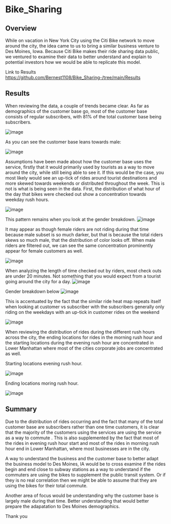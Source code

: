 # Bike_Sharing
## Overview
While on vacation in New York City using the Citi Bike network to move around the city, the idea came to us to bring a similar business venture to Des Moines, Iowa. Because Citi Bike makes their ride sharing data public, we ventured to examine their data to better understand and explain to potential investors how we would be able to  replicate this model.

Link to Results  https://github.com/Bernest1108/Bike_Sharing-/tree/main/Results

## Results
When reviewing the data, a couple of trends became clear.
As far as demographics of the customer base go, most of the customer base consists of regular subscribers, with 81% of the total customer base being subscribers.

![image](https://user-images.githubusercontent.com/100445489/171635874-baa62035-926b-4857-b4f1-390faebb9603.png)


As you can see the customer base leans towards male: 

![image](https://user-images.githubusercontent.com/100445489/171636139-0559c6ba-b3d0-45d0-82cf-928806898707.png)

Assumptions have been made about how the customer base uses the service, firstly that it would primarily used by tourists as a way to move around the city, while still being able to see it. If this would be the case, you most likely would see an up-tick of rides around tourist destinations and more skewed towards weekends or distributed throughout the week. This is not is what is being seen in the data. First, the distribution of what hour of the day that bikes were checked out show a concentration towards weekday rush hours.

![image](https://user-images.githubusercontent.com/100445489/171637280-c6ca4f3a-5bdc-479a-bf19-8ceb5a18ae1c.png)


This pattern remains when you look at the gender breakdown.
![image](https://user-images.githubusercontent.com/100445489/171637549-c6ac86b4-bdf5-4c3e-adc0-61a2ad6b6e74.png)


It may appear as though female riders are not riding during that time because male subset is so much darker, but that is because the total riders skews so much male, that the distribution of color looks off. When male riders are filtered out, we can see the same concentration prominently appear for female customers as well.

![image](https://user-images.githubusercontent.com/100445489/171637838-1c4117bd-a61b-4c17-8d8c-dce5a97717a4.png)


When analyzing the length of time checked out by riders, most check outs are under 20 minutes. Not something that you would expect from a tourist going around the city for a day.
![image](https://user-images.githubusercontent.com/100445489/171638305-82795f67-d2b4-4155-b011-600d82168ac4.png)

Gender breakdown below
![image](https://user-images.githubusercontent.com/100445489/171638731-53f846c2-b024-4268-8375-7d9c2247845b.png)


This is accentuated by the fact that the similar ride heat map repeats itself when looking at customer vs subscriber with the subscribers generally only riding on the weekdays with an up-tick in customer rides on the weekend

![image](https://user-images.githubusercontent.com/100445489/171639017-6ac8bef0-94bd-4f9c-835a-c0447c9f40e4.png)



When reviewing the distribution of rides during the different rush hours across the city, the ending locations for rides in the morning rush hour and the starting locations during the evening rush hour are concentrated in Lower Manhattan where most of the cities corporate jobs are concentrated as well.


Starting locations evening rush hour.

![image](https://user-images.githubusercontent.com/100445489/171639258-2a0274fd-0f9b-41e8-a76c-c20c110d1e2b.png)



Ending locations moring rush hour.

![image](https://user-images.githubusercontent.com/100445489/171640782-cee3dc9e-3e93-412b-af91-9078a9bad0f7.png)



## Summary
Due to the distribution of rides occurring and the fact that many of the total customer base are subscribers rather than one time customers, it is clear that the majority of the customers using the services are using the service as a way to commute . This is also supplemented by the fact that most of the rides in evening rush hour start and most of the rides in morning rush hour end in Lower Manhattan, where most businesses are in the city. 

A way to understand the business and the customer base to better adapt the business model to Des Moines, IA would be to cross examine if the rides begin and end close to subway stations as a way to understand if the commuters are using the bikes to supplement the public transit system. Or if they is no real correlation then we might be able to assume that they are using the bikes for their total commute. 

Another area of focus would be understanding why the customer base is largely male during that time. Better understanding that would better prepare the adapatation to Des Moines demographics. 

Thank you









